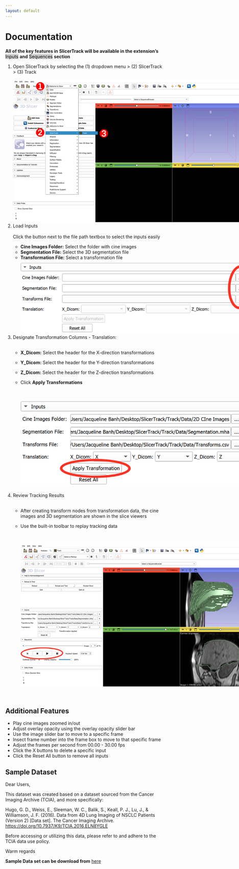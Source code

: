 ```yaml
---
layout: default
---
```


# Documentation

**All of the key features in SlicerTrack will be available in the extension’s** <mark style="background-color: lightgray">Inputs</mark> **and** <mark style="background-color: lightgray">Sequences</mark> **section**

<ol>
<li>Open SlicerTrack by selecting the (1) dropdown menu > (2) SlicerTrack > (3) Track </li>
   <br>
   <img src='resources/screenshots/ST_Document1.png' style='max-width: 739px;'/>
   <br>

<li>Load Inputs</li>
<br>
Click the button next to the file path textbox to select the inputs easily

- **Cine Images Folder:** Select the folder with cine images
- **Segmentation File:** Select the 3D segmentation file
- **Transformation File:** Select a transformation file
  <br>
      <img src='resources/screenshots/ST_Document2.png' style='max-width: 739px;'/>
  <br>
<li>Designate Transformation Columns - Translation:</li>
<br>


- **X_Dicom:** Select the header for the X-direction transformations
- **Y_Dicom:** Select the header for the Y-direction transformations
- **Z_Dicom:** Select the header for the Z-direction transformations
- Click **Apply Transformations**


  <br><br>
  <img src='resources/screenshots/ST_Document3.png' style='max-width: 739px;'/>
  <br>

<li>Review Tracking Results</li>
<br>

- After creating transform nodes from transformation data, the cine images and 3D segmentation are shown in the slice viewers
- Use the built-in toolbar to replay tracking data
  
   <br><br>
   <img src='resources/screenshots/ST_Document5.png' style='max-width: 739px;'/>
   <br>
</ol>
<br>

## Additional Features

- Play cine images zoomed in/out
- Adjust overlay opacity using the overlay opacity slider bar
- Use the image slider bar to move to a specific frame
- Insect frame number into the frame box to move to that specific frame
- Adjust the frames per second from 00.00 - 30.00 fps
- Click the X buttons to delete a specific input
- Click the Reset All button to remove all inputs

## Sample Dataset

Dear Users,

This dataset was created based on a dataset sourced from the Cancer Imaging Archive (TCIA), and more specifically:

Hugo, G. D., Weiss, E., Sleeman, W. C., Balik, S., Keall, P. J., Lu, J., & Williamson, J. F. (2016). Data from 4D Lung Imaging of NSCLC Patients (Version 2) [Data set]. The Cancer Imaging Archive. https://doi.org/10.7937/K9/TCIA.2016.ELN8YGLE

Before accessing or utilizing this data, please refer to and adhere to the TCIA data use policy.

Warm regards

**Sample Data set can be download from** [here](https://drive.google.com/drive/folders/1qJj53YfGM4Q7atsI-XZyySvR-F98ENXA?usp=sharing)
